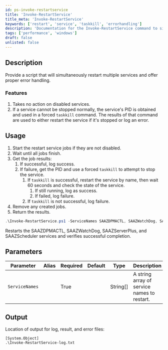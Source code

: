 ```yaml
---
id: ps-invoke-restartservice
title: 'Invoke-RestartService'
title_meta: 'Invoke-RestartService'
keywords: ['restart', 'service', 'taskkill', 'errorhandling']
description: 'Documentation for the Invoke-RestartService command to simultaneously restart multiple services with proper error handling.'
tags: ['performance', 'windows']
draft: false
unlisted: false
---
```


## Description
Provide a script that will simultaneously restart multiple services and offer proper error handling.

### Features
1. Takes no action on disabled services.
2. If a service cannot be stopped normally, the service's PID is obtained and used in a forced `taskkill` command. The results of that command are used to either restart the service if it's stopped or log an error.

## Usage
1. Start the restart service jobs if they are not disabled.
2. Wait until all jobs finish.
3. Get the job results:
    1. If successful, log success.
    2. If failure, get the PID and use a forced `taskkill` to attempt to stop the service.
        1. If `taskkill` is successful, restart the service by name, then wait 60 seconds and check the state of the service.
            1. If still running, log as success.
            2. If failed, log failure.
        2. If `taskkill` is not successful, log failure.
4. Remove any created jobs.
5. Return the results.

```powershell
.\Invoke-RestartService.ps1 -ServiceNames SAAZDPMACTL, SAAZWatchDog, SAAZServerPlus, SAAZScheduler
```
Restarts the SAAZDPMACTL, SAAZWatchDog, SAAZServerPlus, and SAAZScheduler services and verifies successful completion.

## Parameters
| Parameter         | Alias | Required | Default | Type      | Description                               |
| ----------------- | ----- | -------- | ------- | --------- | ----------------------------------------- |
| `ServiceNames`    |       | True     |         | String[]  | A string array of service names to restart. |

## Output
Location of output for log, result, and error files:
```
[System.Object]
.\Invoke-RestartService-log.txt
```



